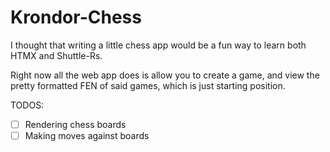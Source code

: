 # Krondor-Chess

I thought that writing a little chess app would be a fun way to learn both HTMX and Shuttle-Rs.

Right now all the web app does is allow you to create a game, and view the pretty formatted FEN of said games, which is just starting position.

TODOS:

- [ ] Rendering chess boards
- [ ] Making moves against boards